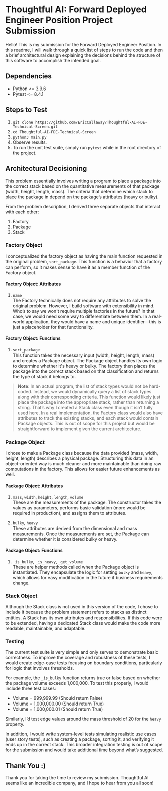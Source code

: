 # Thoughtful AI: Forward Deployed Engineer Position Project Submission

Hello! This is my submission for the Forward Deployed Engineer Position. In this readme, I will walk through a quick list of steps to run the code and then a brief architectural design explaining the decisions behind the structure of this software to accomplish the intended goal.

## Dependencies
- Python <= 3.9.6  
- Pytest <= 8.4.1

## Steps to Test
1. `git clone https://github.com/EricCallaway/Thoughtful-AI-FDE-Technical-Screen.git`
2. `cd Thoughtful-AI-FDE-Technical-Screen`
3. `python3 main.py`
4. Observe results.
5. To run the unit test suite, simply run `pytest` while in the root directory of the project.

## Architectural Decisioning

This problem essentially involves writing a program to place a package into the correct stack based on the quantitative measurements of that package (width, height, length, mass). The criteria that determine which stack to place the package in depend on the package’s attributes (heavy or bulky).

From the problem description, I derived three separate objects that interact with each other:
1. Factory  
2. Package  
3. Stack

### Factory Object

I conceptualized the factory object as having the main function requested in the original problem, `sort_package`. This function is a behavior that a factory can perform, so it makes sense to have it as a member function of the Factory object.

#### Factory Object: Attributes

1. `name`  
   The Factory technically does not require any attributes to solve the original problem. However, I build software with extensibility in mind. Who’s to say we won't require multiple factories in the future? In that case, we would need some way to differentiate between them. In a real-world application, they would have a name and unique identifier—this is just a placeholder for that functionality.

#### Factory Object: Functions

1. `sort_package`  
   This function takes the necessary input (width, height, length, mass) and creates a Package object. The Package object handles its own logic to determine whether it's heavy or bulky. The factory then places the package into the correct stack based on that classification and returns the type of stack it belongs to.

> **Note**: In an actual program, the list of stack types would not be hard-coded. Instead, we would dynamically query a list of stack types along with their corresponding criteria. This function would likely just place the package into the appropriate stack, rather than returning a string. That’s why I created a Stack class even though it isn’t fully used here. In a real implementation, the Factory class would also have attributes to track the existing stacks, and each stack would contain Package objects. This is out of scope for this project but would be straightforward to implement given the current architecture.

### Package Object

I chose to make a Package class because the data provided (mass, width, height, length) describes a physical package. Structuring this data in an object-oriented way is much cleaner and more maintainable than doing raw computations in the factory. This allows for easier future enhancements as well.

#### Package Object: Attributes

1. `mass`, `width`, `height`, `length`, `volume`  
   These are the measurements of the package. The constructor takes the values as parameters, performs basic validation (more would be required in production), and assigns them to attributes.

2. `bulky`, `heavy`  
   These attributes are derived from the dimensional and mass measurements. Once the measurements are set, the Package can determine whether it is considered bulky or heavy.

#### Package Object: Functions

1. `_is_bulky`, `_is_heavy`, `_get_volume`  
   These are helper methods called when the Package object is instantiated. They encapsulate the logic for setting `bulky` and `heavy`, which allows for easy modification in the future if business requirements change.

### Stack Object

Although the Stack class is not used in this version of the code, I chose to include it because the problem statement refers to stacks as distinct entities. A Stack has its own attributes and responsibilities. If this code were to be extended, having a dedicated Stack class would make the code more readable, maintainable, and adaptable.

### Testing

The current test suite is very simple and only serves to demonstrate basic correctness. To improve the coverage and robustness of these tests, I would create edge-case tests focusing on boundary conditions, particularly for logic that involves thresholds.

For example, the `_is_bulky` function returns true or false based on whether the package volume exceeds 1,000,000. To test this properly, I would include three test cases:
- Volume = 999,999.99 (Should return False)
- Volume = 1,000,000.00 (Should return True)
- Volume = 1,000,000.01 (Should return True)

Similarly, I’d test edge values around the mass threshold of 20 for the `heavy` property.

In addition, I would write system-level tests simulating realistic use cases (user story tests), such as creating a package, sorting it, and verifying it ends up in the correct stack. This broader integration testing is out of scope for the submission and would take additional time beyond what’s suggested.

## Thank You :)

Thank you for taking the time to review my submission. Thoughtful AI seems like an incredible company, and I hope to hear from you all soon!

